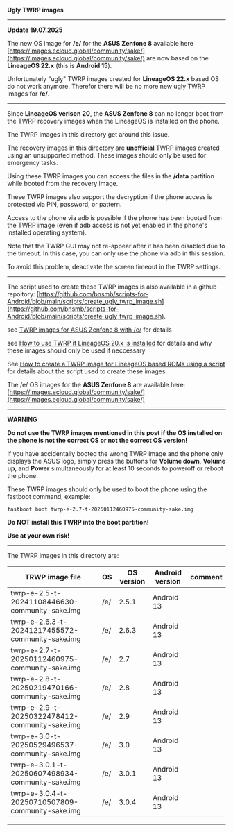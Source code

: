 **Ugly TWRP images**

----
**Update 19.07.2025**

The new OS image for **/e/** for the **ASUS Zenfone 8** available here [https://images.ecloud.global/community/sake/](https://images.ecloud.global/community/sake/) are now based on the **LineageOS 22.x** (this is **Android 15**).

Unfortunately "ugly" TWRP images created for **LineageOS 22.x** based OS do not work anymore. Therefor there will be no more new ugly TWRP images for **/e/**.  

----

Since **LineageOS verison 20**, the **ASUS Zenfone 8** can no longer boot from the TWRP recovery images when the LineageOS is installed on the phone.

The TWRP images in this directory get around this issue.

The recovery images in this directory are **unofficial** TWRP images created using an unsupported method. These images should only be used for emergency tasks.

Using these TWRP images you can access the files in the **/data** partition while booted from the recovery image.

These TWRP images also support the decryption if the phone access is protected via PIN, password, or pattern.

Access to the phone via adb is possible if the phone has been booted from the TWRP image (even if adb access is not yet enabled in the phone's installed operating system).

Note that the TWRP GUI may not re-appear after it has been disabled due to the timeout. In this case, you can only use the phone via adb in this session.

To avoid this problem, deactivate the screen timeout in the TWRP settings.

---

The script used to create these TWRP images is also available in a github repoitory:  [https://github.com/bnsmb/scripts-for-Android/blob/main/scripts/create_ugly_twrp_image.sh](https://github.com/bnsmb/scripts-for-Android/blob/main/scripts/create_ugly_twrp_image.sh).

see [TWRP images for ASUS Zenfone 8 with /e/](http://bnsmb.de/My_HowTos_for_Android.html#TWRP_images_for_ASUS_Zenfone_8_with_e) for details

see [How to use TWRP if LineageOS 20.x is installed](http://bnsmb.de/My_HowTos_for_Android.html#How_to_use_TWRP_if_LineageOS_20.x_is_installed) for details and why these images should only be used if neccessary

See [How to create a TWRP image for LineageOS based ROMs using a script](http://bnsmb.de/My_HowTos_for_Android.html#How_to_create_a_TWRP_image_for_LineageOS_based_ROMs_using_a_script) for details about the script used to create these images.

The /e/ OS images for the **ASUS Zenfone 8** are available here: [https://images.ecloud.global/community/sake/](https://images.ecloud.global/community/sake/)


---

**WARNING**

**Do not use the TWRP images mentioned in this post if the OS installed on the phone is not the correct OS or not the correct OS version!**

If you have accidentally booted the wrong TWRP image and the phone only displays the ASUS logo, simply press the buttons for **Volume down**, **Volume up**, and **Power** simultaneously for at least 10 seconds to poweroff or reboot the phone.

These TWRP images should only be used to boot the phone using the fastboot command, example:

```
fastboot boot twrp-e-2.7-t-20250112460975-community-sake.img
```

**Do NOT install this TWRP into the boot partition!**

**Use at your own risk!**

---

The TWRP images in this directory are:

| TRWP image file | OS | OS version | Android version | comment |
| ---| ---| ---| ---| ---|
| twrp-e-2.5-t-20241108446630-community-sake.img | /e/ |	2.5.1	| Android 13 | | 
| twrp-e-2.6.3-t-20241217455572-community-sake.img	| /e/ | 2.6.3	| Android 13 | | 
| twrp-e-2.7-t-20250112460975-community-sake.img	| /e/ | 2.7	| Android 13 | | 
| twrp-e-2.8-t-20250219470166-community-sake.img | /e/ | 2.8 | Android 13 | |
| twrp-e-2.9-t-20250322478412-community-sake.img | /e/ | 2.9 | Android 13 | | 
| twrp-e-3.0-t-20250529496537-community-sake.img | /e/ | 3.0 | Android 13 | | 
| twrp-e-3.0.1-t-20250607498934-community-sake.img | /e/ | 3.0.1 | Android 13 |
| twrp-e-3.0.4-t-20250710507809-community-sake.img | /e/ | 3.0.4 | Android 13 |


---
